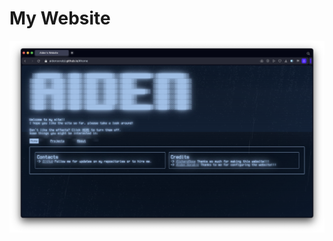 # My Website
![alt text](https://github.com/AidenSorabji/AidenSorabji.github.io/blob/main/website-thumbnail.png)
